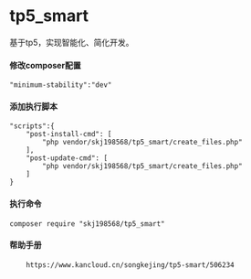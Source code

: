 # tp5_smart
基于tp5，实现智能化、简化开发。
#### 修改composer配置
```
"minimum-stability":"dev"
```
#### 添加执行脚本
```
"scripts":{
    "post-install-cmd": [
        "php vendor/skj198568/tp5_smart/create_files.php"
    ],
    "post-update-cmd": [
        "php vendor/skj198568/tp5_smart/create_files.php"
    ]
}
```
#### 执行命令
```
composer require "skj198568/tp5_smart"
```
#### 帮助手册
```
    https://www.kancloud.cn/songkejing/tp5-smart/506234
```
